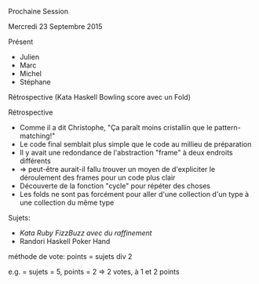 Prochaine Session

Mercredi 23 Septembre 2015

Présent
- Julien
- Marc
- Michel
- Stéphane

Rétrospective
(Kata Haskell Bowling score avec un Fold)

Rétrospective
- Comme il a dit Christophe, "Ça paraît moins cristallin que le pattern-matching!"
- Le code final semblait plus simple que le code au millieu de préparation
- Il y avait une redondance de l'abstraction "frame" à deux endroits différents
- => peut-être aurait-il fallu trouver un moyen de d'expliciter le déroulement des frames pour un code plus clair
- Découverte de la fonction "cycle" pour répéter des choses
- Les folds ne sont pas forcément pour aller d'une collection d'un type à une collection du même type

Sujets:
- *Kata Ruby FizzBuzz avec du raffinement*
- Randori Haskell Poker Hand

méthode de vote:
points = sujets div 2

e.g. = sujets = 5, points = 2 => 2 votes, à 1 et 2 points 
